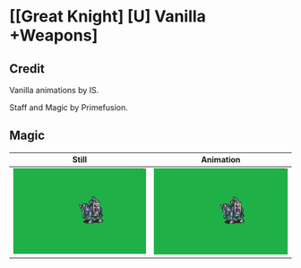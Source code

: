 # [\[Great Knight\] \[U\] Vanilla +Weapons]

## Credit

Vanilla animations by IS.

Staff and Magic by Primefusion.
	
## Magic

| Still | Animation |
| :---: | :-------: |
| ![Magic still](./Magic_000.png) | ![Magic animation](./Magic.gif) |
